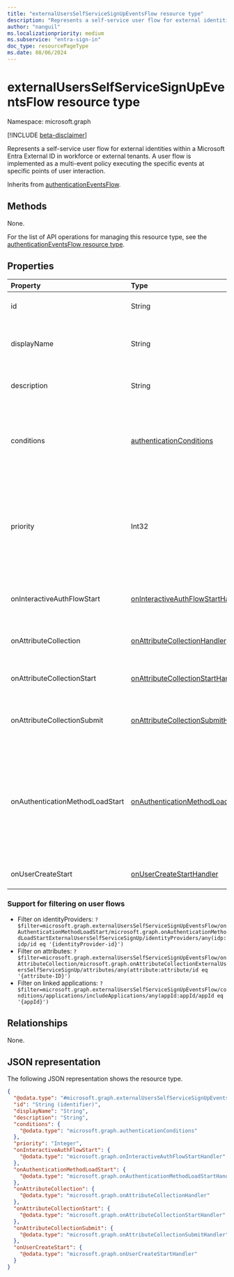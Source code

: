 ```yaml
---
title: "externalUsersSelfServiceSignUpEventsFlow resource type"
description: "Represents a self-service user flow for external identities within a Microsoft Entra External ID in workforce or external tenants."
author: "nanguil"
ms.localizationpriority: medium
ms.subservice: "entra-sign-in"
doc_type: resourcePageType
ms.date: 08/06/2024
---
```


# externalUsersSelfServiceSignUpEventsFlow resource type

Namespace: microsoft.graph

[!INCLUDE [beta-disclaimer](../../includes/beta-disclaimer.md)]

Represents a self-service user flow for external identities within a Microsoft Entra External ID in workforce or external tenants. A user flow is implemented as a multi-event policy executing the specific events at specific points of user interaction.

Inherits from [authenticationEventsFlow](../resources/authenticationeventsflow.md).

## Methods
None.

For the list of API operations for managing this resource type, see the [authenticationEventsFlow resource type](../resources/authenticationeventsflow.md).

## Properties

|Property|Type|Description|
|:---|:---|:---|
|id|String|The unique identifier for the entity. Read-only. Inherited from [entity](../resources/entity.md).|
|displayName|String|Required. The display name for the events policy. Must be unique. Inherited from [authenticationEventsFlow](../resources/authenticationeventsflow.md).|
|description|String|Optional. The description of the events policy. Inherited from [authenticationEventsFlow](../resources/authenticationeventsflow.md).|
|conditions|[authenticationConditions](../resources/authenticationconditions.md)|Optional. The conditions representing the context of the authentication request which is used to decide whether the events policy is invoked. Inherited from [authenticationEventsFlow](../resources/authenticationeventsflow.md).|
|priority|Int32|Optional. The priority to use for each individual event of the events policy. If multiple competing listeners for an event have the same priority, one is chosen and an error is silently logged. Default is 500. Inherited from [authenticationEventsFlow](../resources/authenticationeventsflow.md).|
|onInteractiveAuthFlowStart|[onInteractiveAuthFlowStartHandler](../resources/oninteractiveauthflowstarthandler.md)|Required. The configuration for what to invoke when an authentication flow is ready to be initiated. |
|onAttributeCollection|[onAttributeCollectionHandler](../resources/onattributecollectionhandler.md)|The configuration for what to invoke when attributes are ready to be collected from the user.|
|onAttributeCollectionStart|[onAttributeCollectionStartHandler](../resources/onattributecollectionstarthandler.md)|The configuration for what to invoke when attribution collection has started.|
|onAttributeCollectionSubmit|[onAttributeCollectionSubmitHandler](../resources/onattributecollectionsubmithandler.md)|The configuration for what to invoke when attributes have been submitted at the end of attribution collection.|
|onAuthenticationMethodLoadStart|[onAuthenticationMethodLoadStartHandler](../resources/onauthenticationmethodloadstarthandler.md)|Required. The configuration for what to invoke when authentication methods are ready to be presented to the user. Must have at least one identity provider linked. <br/><br/> Supports `$filter` (`eq`). See [support for filtering on user flows](#support-for-filtering-on-user-flows) for syntax information. |
|onUserCreateStart|[onUserCreateStartHandler](../resources/onusercreatestarthandler.md)|The configuration for what to invoke during user creation.|

### Support for filtering on user flows

- Filter on identityProviders: `?$filter=microsoft.graph.externalUsersSelfServiceSignUpEventsFlow/onAuthenticationMethodLoadStart/microsoft.graph.onAuthenticationMethodLoadStartExternalUsersSelfServiceSignUp/identityProviders/any(idp:idp/id eq '{identityProvider-id}')`
- Filter on attributes: `?$filter=microsoft.graph.externalUsersSelfServiceSignUpEventsFlow/onAttributeCollection/microsoft.graph.onAttributeCollectionExternalUsersSelfServiceSignUp/attributes/any(attribute:attribute/id eq '{attribute-ID}')`
- Filter on linked applications: `?$filter=microsoft.graph.externalUsersSelfServiceSignUpEventsFlow/conditions/applications/includeApplications/any(appId:appId/appId eq '{appId}')`

## Relationships
None.

## JSON representation
The following JSON representation shows the resource type.
<!-- {
  "blockType": "resource",
  "keyProperty": "id",
  "@odata.type": "microsoft.graph.externalUsersSelfServiceSignUpEventsFlow",
  "baseType": "microsoft.graph.authenticationEventsFlow",
  "openType": false
}
-->
``` json
{
  "@odata.type": "#microsoft.graph.externalUsersSelfServiceSignUpEventsFlow",
  "id": "String (identifier)",
  "displayName": "String",
  "description": "String",
  "conditions": {
    "@odata.type": "microsoft.graph.authenticationConditions"
  },
  "priority": "Integer",
  "onInteractiveAuthFlowStart": {
    "@odata.type": "microsoft.graph.onInteractiveAuthFlowStartHandler"
  },
  "onAuthenticationMethodLoadStart": {
    "@odata.type": "microsoft.graph.onAuthenticationMethodLoadStartHandler"
  },
  "onAttributeCollection": {
    "@odata.type": "microsoft.graph.onAttributeCollectionHandler"
  },
  "onAttributeCollectionStart": {
    "@odata.type": "microsoft.graph.onAttributeCollectionStartHandler"
  },
  "onAttributeCollectionSubmit": {
    "@odata.type": "microsoft.graph.onAttributeCollectionSubmitHandler"
  },
  "onUserCreateStart": {
    "@odata.type": "microsoft.graph.onUserCreateStartHandler"
  }
}
```

